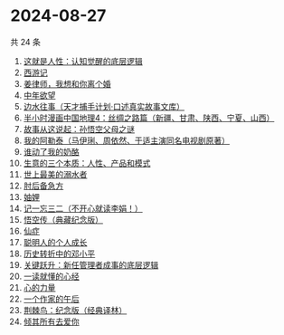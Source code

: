 # 2024-08-27

共 24 条

<!-- BEGIN WEREAD -->
<!-- 最后更新时间 2024-08-27 21:04:14 +0800 -->
1. [这就是人性：认知觉醒的底层逻辑](https://weread.qq.com/web/bookDetail/f84327c0813ab9224g012fc7)
1. [西游记](https://weread.qq.com/web/bookDetail/64032210721070a5640294f)
1. [姜律师，我想和你离个婚](https://weread.qq.com/web/bookDetail/93632960813ab7c1eg013479)
1. [中年欲望](https://weread.qq.com/web/bookDetail/5b032d30813ab91d3g0139ad)
1. [边水往事（天才捕手计划·口述真实故事文库）](https://weread.qq.com/web/bookDetail/064326a0813ab779ag018bda)
1. [半小时漫画中国地理4：丝绸之路篇（新疆、甘肃、陕西、宁夏、山西）](https://weread.qq.com/web/bookDetail/a6532d40813ab921eg010bde)
1. [故事从这说起：孙悟空父母之谜](https://weread.qq.com/web/bookDetail/a8932650813ab9254g013d08)
1. [我的阿勒泰（马伊琍、周依然、于适主演同名电视剧原著）](https://weread.qq.com/web/bookDetail/6e732140813ab6e60g013caf)
1. [谁动了我的奶酪](https://weread.qq.com/web/bookDetail/9eb32a6059b42c9ebc1da49)
1. [生意的三个本质：人性、产品和模式](https://weread.qq.com/web/bookDetail/a2732b80813ab91a6g0139fa)
1. [世上最美的溺水者](https://weread.qq.com/web/bookDetail/35332d50813ab6e80g018782)
1. [肘后备急方](https://weread.qq.com/web/bookDetail/e54324c071a180f3e54d3eb)
1. [妯娌](https://weread.qq.com/web/bookDetail/ecf320e0813ab920fg01913e)
1. [记一忘三二（不开心就读李娟！）](https://weread.qq.com/web/bookDetail/f1c321d0813ab6e60g0141c1)
1. [悟空传（典藏纪念版）](https://weread.qq.com/web/bookDetail/e4d322205d19e7e4d8b740c)
1. [仙症](https://weread.qq.com/web/bookDetail/d9432200813ab70a4g014cbc)
1. [聪明人的个人成长](https://weread.qq.com/web/bookDetail/a6932fd0813ab6f21g018afa)
1. [历史转折中的邓小平](https://weread.qq.com/web/bookDetail/34c32ff0813ab91cdg019b06)
1. [关键跃升：新任管理者成事的底层逻辑](https://weread.qq.com/web/bookDetail/cde324e0813ab919bg017a77)
1. [一读就懂的心经](https://weread.qq.com/web/bookDetail/b63329d0813ab8ddeg0188ac)
1. [心的力量](https://weread.qq.com/web/bookDetail/fbd32f40725a11fcfbd6959)
1. [一个作家的午后](https://weread.qq.com/web/bookDetail/57732450813ab9210g0128ed)
1. [荆棘鸟：纪念版（经典译林）](https://weread.qq.com/web/bookDetail/be2323405e4805be27f7a7e)
1. [倾其所有去爱你](https://weread.qq.com/web/bookDetail/581328c0813ab91b0g012b29)
<!-- END WEREAD -->